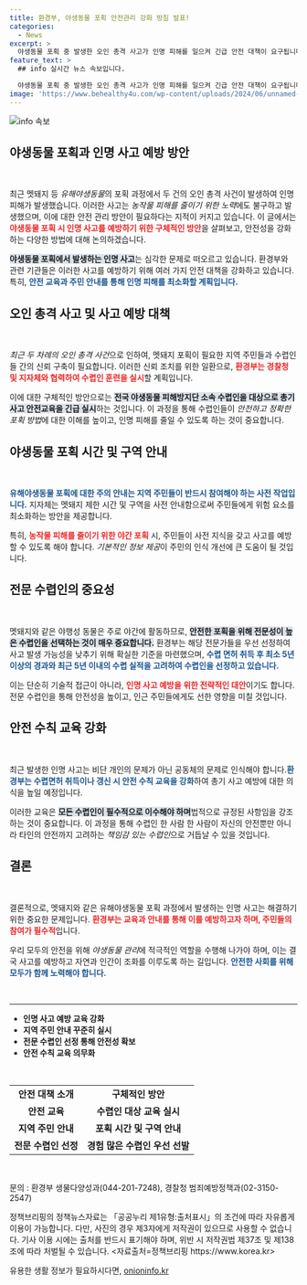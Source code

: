 ```yaml
---
title: 환경부, 야생동물 포획 안전관리 강화 방침 발표!
categories:
  - News
excerpt: >
  야생동물 포획 중 발생한 오인 총격 사고가 인명 피해를 일으켜 긴급 안전 대책이 요구됩니다. 환경부는 수렵인 교육 강화와 전문 수렵인 선발 등을 통해 예방에 나섭니다. 클릭해 자세한 내용을 확인하세요!
feature_text: >
  ## info 실시간 뉴스 속보입니다.

  야생동물 포획 중 발생한 오인 총격 사고가 인명 피해를 일으켜 긴급 안전 대책이 요구됩니다. 환경부는 수렵인 교육 강화와 전문 수렵인 선발 등을 통해 예방에 나섭니다. 클릭해 자세한 내용을 확인하세요!
image: 'https://www.behealthy4u.com/wp-content/uploads/2024/06/unnamed-file.png'
---
```


<p><img src="https://www.behealthy4u.com/wp-content/uploads/2024/06/unnamed-file.png" alt="info 속보" /></p>

<h2 data-ke-size="size26">야생동물 포획과 인명 사고 예방 방안</h2>

<p data-ke-size="size16">&nbsp;</p>

<p>최근 멧돼지 등 <em>유해야생동물</em>의 포획 과정에서 두 건의 오인 총격 사건이 발생하여 인명 피해가 발생했습니다. 이러한 사고는 <em>농작물 피해를 줄이기 위한 노력</em>에도 불구하고 발생했으며, 이에 대한 안전 관리 방안이 필요하다는 지적이 커지고 있습니다. 이 글에서는 <b><span style="color: #ee2323;">야생동물 포획 시 인명 사고를 예방하기 위한 구체적인 방안</span></b>을 살펴보고, 안전성을 강화하는 다양한 방법에 대해 논의하겠습니다.</p>

<p><b><span style="background-color: #21538527;">야생동물 포획에서 발생하는 인명 사고</span></b>는 심각한 문제로 떠오르고 있습니다. 환경부와 관련 기관들은 이러한 사고를 예방하기 위해 여러 가지 안전 대책을 강화하고 있습니다. 특히, <b><span style="color: #1a5490;">안전 교육과 주민 안내를 통해 인명 피해를 최소화할 계획입니다.</span></b> </p>

<h2 data-ke-size="size26">오인 총격 사고 및 사고 예방 대책</h2>

<p data-ke-size="size16">&nbsp;</p>

<p><em>최근 두 차례의 오인 총격 사건</em>으로 인하여, 멧돼지 포획이 필요한 지역 주민들과 수렵인들 간의 신뢰 구축이 필요합니다. 이러한 신뢰 조치를 위한 일환으로, <b><span style="color: #ee2323;">환경부는 경찰청 및 지자체와 협력하여 수렵인 훈련을 실시</span></b>할 계획입니다. </p>

<p>이에 대한 구체적인 방안으로는 <b><span style="background-color: #21538527;">전국 야생동물 피해방지단 소속 수렵인을 대상으로 총기 사고 안전교육을 긴급 실시</span></b>하는 것입니다.  이 과정을 통해 수렵인들이 <em>안전하고 정확한 포획 방법</em>에 대한 이해를 높이고, 인명 피해를 줄일 수 있도록 하는 것이 중요합니다. </p>

<h2 data-ke-size="size26">야생동물 포획 시간 및 구역 안내</h2>

<p data-ke-size="size16">&nbsp;</p>

<p><b><span style="color: #1a5490;">유해야생동물 포획에 대한 주의 안내는 지역 주민들이 반드시 참여해야 하는 사전 작업입니다.</span></b> 지자체는 멧돼지 제한 시간 및 구역을 사전 안내함으로써 주민들에게 위험 요소를 최소화하는 방안을 제공합니다. </p>

<p>특히, <b><span style="color: #ee2323;">농작물 피해를 줄이기 위한 야간 포획</span></b> 시, 주민들이 사전 지식을 갖고 사고를 예방할 수 있도록 해야 합니다. <em>기본적인 정보 제공</em>이 주민의 인식 개선에 큰 도움이 될 것입니다. </p>

<h2 data-ke-size="size26">전문 수렵인의 중요성</h2>

<p data-ke-size="size16">&nbsp;</p>

<p>멧돼지와 같은 야행성 동물은 주로 야간에 활동하므로, <b><span style="background-color: #21538527;">안전한 포획을 위해 전문성이 높은 수렵인을 선택하는 것이 매우 중요합니다.</span></b> 환경부는 해당 전문가들을 우선 선정하여 사고 발생 가능성을 낮추기 위해 확실한 기준을 마련했으며, <b><span style="color: #1a5490;">수렵 면허 취득 후 최소 5년 이상의 경과와 최근 5년 이내의 수렵 실적을 고려하여 수렵인을 선정하고 있습니다.</span></b></p>

<p>이는 단순히 기술적 접근이 아니라, <b><span style="color: #ee2323;">인명 사고 예방을 위한 전략적인 대안</span></b>이기도 합니다. 전문 수렵인을 통해 안전성을 높이고, 인근 주민들에게도 선한 영향을 미칠 것입니다. </p>

<h2 data-ke-size="size26">안전 수칙 교육 강화</h2>

<p data-ke-size="size16">&nbsp;</p>

<p>최근 발생한 인명 사고는 비단 개인의 문제가 아닌 공동체의 문제로 인식해야 합니다.<b><span style="color: #1a5490;">환경부는 수렵면허 취득이나 갱신 시 안전 수칙 교육을 강화</span></b>하여 총기 사고 예방에 대한 의식을 높일 예정입니다. </p>

<p>이러한 교육은 <b><span style="background-color: #21538527;">모든 수렵인이 필수적으로 이수해야 하며</span></b>법적으로 규정된 사항임을 강조하는 것이 중요합니다. 이 과정을 통해 수렵인 한 사람 한 사람이 자신의 안전뿐만 아니라 타인의 안전까지 고려하는 <em>책임감 있는 수렵인</em>으로 거듭날 수 있을 것입니다. </p>

<h2 data-ke-size="size26">결론</h2>

<p data-ke-size="size16">&nbsp;</p>

<p>결론적으로, 멧돼지와 같은 유해야생동물 포획 과정에서 발생하는 인명 사고는 해결하기 위한 중요한 문제입니다. <b><span style="color: #ee2323;">환경부는 교육과 안내를 통해 이를 예방하고자 하며, 주민들의 참여가 필수적</span></b>입니다. </p>

<p>우리 모두의 안전을 위해 <em>야생동물 관리</em>에 적극적인 역할을 수행해 나가야 하며, 이는 결국 사고를 예방하고 자연과 인간이 조화를 이루도록 하는 길입니다. <b><span style="color: #1a5490;">안전한 사회를 위해 모두가 함께 노력해야 합니다.</span></b> </p>

<p data-ke-size="size16">&nbsp;</p>

<hr>

<ul>
    <li><b>인명 사고 예방 교육 강화</b></li>
    <li><b>지역 주민 안내 꾸준히 실시</b></li>
    <li><b>전문 수렵인 선정 통해 안전성 확보</b></li>
    <li><b>안전 수칙 교육 의무화</b></li>
</ul>

<p data-ke-size="size16">&nbsp;</p> 

<table style="width: 100%; border-collapse: collapse;">
    <tr>
        <td style="text-align: center; height: 17px;"><b>안전 대책 소개</b></td>
        <td style="text-align: center; height: 17px;"><b>구체적인 방안</b></td>
    </tr>
    <tr>
        <td style="text-align: center; height: 17px;"><b>안전 교육</b></td>
        <td style="text-align: center; height: 17px;"><b>수렵인 대상 교육 실시</b></td>
    </tr>
    <tr>
        <td style="text-align: center; height: 17px;"><b>지역 주민 안내</b></td>
        <td style="text-align: center; height: 17px;"><b>포획 시간 및 구역 안내</b></td>
    </tr>
    <tr>
        <td style="text-align: center; height: 17px;"><b>전문 수렵인 선정</b></td>
        <td style="text-align: center; height: 17px;"><b>경험 많은 수렵인 우선 선발</b></td>
    </tr>
</table>

<p data-ke-size="size16">&nbsp;</p> 

<p>문의 : 환경부 생물다양성과(044-201-7248), 경찰청 범죄예방정책과(02-3150-2547)</p>

<p>정책브리핑의 정책뉴스자료는 「공공누리 제1유형:출처표시」의 조건에 따라 자유롭게 이용이 가능합니다. 다만, 사진의 경우 제3자에게 저작권이 있으므로 사용할 수 없습니다. 기사 이용 시에는 출처를 반드시 표기해야 하며, 위반 시 저작권법 제37조 및 제138조에 따라 처벌될 수 있습니다. &lt;자료출처=정책브리핑 https://www.korea.kr></p>
유용한 생활 정보가 필요하시다면, <a href="https://onioninfo.kr" rel="dofollow">onioninfo.kr</a>


